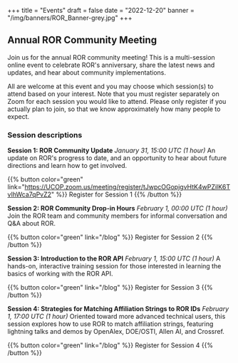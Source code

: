 +++
title = "Events"
draft = false
date = "2022-12-20"
banner = "/img/banners/ROR_Banner-grey.jpg"
+++

## Annual ROR Community Meeting

Join us for the annual ROR community meeting! This is a multi-session online event to celebrate ROR's anniversary, share the latest news and updates, and hear about community implementations.

All are welcome at this event and you may choose which session(s) to attend based on your interest. Note that you must register separately on Zoom for each session you would like to attend. Please only register if you actually plan to join, so that we know approximately how many people to expect.

### Session descriptions

**Session 1: ROR Community Update**
*January 31, 15:00 UTC (1 hour)*
An update on ROR's progress to date, and an opportunity to hear about future directions and learn how to get involved.

{{% button color="green" link="https://UCOP.zoom.us/meeting/register/tJwpcOGopjgvHtK4wPZilK6TvIhWca7qPvZ2" %}} Register for Session 1 {{% /button %}}

**Session 2: ROR Community Drop-in Hours**
*February 1, 00:00 UTC (1 hour)*
Join the ROR team and community members for informal conversation and Q&A about ROR.

{{% button color="green" link="/blog" %}} Register for Session 2 {{% /button %}}

**Session 3: Introduction to the ROR API**
*February 1, 15:00 UTC (1 hour)*
A hands-on, interactive training session for those interested in learning the basics of working with the ROR API.

{{% button color="green" link="/blog" %}} Register for Session 3 {{% /button %}}

**Session 4: Strategies for Matching Affiliation Strings to ROR IDs**
*February 1, 17:00 UTC (1 hour)*
Oriented toward more advanced technical users, this session explores how to use ROR to match affiliation strings, featuring lightning talks and demos by OpenAlex, DOE/OSTI, Allen AI, and Crossref.

{{% button color="green" link="/blog" %}} Register for Session 4 {{% /button %}}
